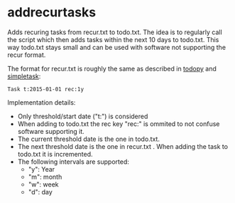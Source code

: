 
addrecurtasks
=============

Adds recuring tasks from recur.txt to todo.txt. The idea is to regularly call
the script which then adds tasks within the next 10 days to todo.txt. This way
todo.txt stays small and can be used with software not supporting the recur
format.

The format for recur.txt is roughly the same as described in
[todopy](https://github.com/bram85/topydo/wiki/Recurrence) and
[simpletask](https://github.com/mpcjanssen/simpletask-android/blob/master/src/main/assets/index.en.md#extensions):

    Task t:2015-01-01 rec:1y


Implementation details:

* Only threshold/start date ("t:") is considered
* When adding to todo.txt the rec key "rec:" is ommited to not confuse
  software supporting it.
* The current threshold date is the one in todo.txt.
* The next threshold date is the one in recur.txt . When adding
  the task to todo.txt it is incremented.
* The following intervals are supported:
    * "y": Year
    * "m": month
    * "w": week
    * "d": day
